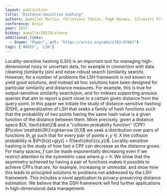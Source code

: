 ```yaml
---
layout: publication
title: "Distance-Sensitive hashing"
authors: Aumüller Martin, Christiani Tobias, Pagh Rasmus, Silvestri Francesco
conference: Arxiv
year: 2017
bibkey: aumüller2017distance
additional_links:
  - {name: "Paper", url: "https://arxiv.org/abs/1703.07867"}
tags: ['ARXIV', 'LSH']
---
```

Locality-sensitive hashing (LSH) is an important tool for managing high-dimensional noisy or uncertain data, for example in connection with data cleaning (similarity join) and noise-robust search (similarity search). However, for a number of problems the LSH framework is not known to yield good solutions, and instead ad hoc solutions have been designed for particular similarity and distance measures. For example, this is true for output-sensitive similarity search/join, and for indexes supporting annulus queries that aim to report a point close to a certain given distance from the query point. In this paper we initiate the study of distance-sensitive hashing (DSH), a generalization of LSH that seeks a family of hash functions such that the probability of two points having the same hash value is a given function of the distance between them. More precisely, given a distance space $(X, \text\{dist\})$ and a "collision probability function" (CPF) $f\colon \mathbb\{R\}\rightarrow [0,1]$ we seek a distribution over pairs of functions $(h,g)$ such that for every pair of points $x, y \in X$ the collision probability is $\Pr[h(x)=g(y)] = f(\text\{dist\}(x,y))$. Locality-sensitive hashing is the study of how fast a CPF can decrease as the distance grows. For many spaces, $f$ can be made exponentially decreasing even if we restrict attention to the symmetric case where $g=h$. We show that the asymmetry achieved by having a pair of functions makes it possible to achieve CPFs that are, for example, increasing or unimodal, and show how this leads to principled solutions to problems not addressed by the LSH framework. This includes a novel application to privacy-preserving distance estimation. We believe that the DSH framework will find further applications in high-dimensional data management.